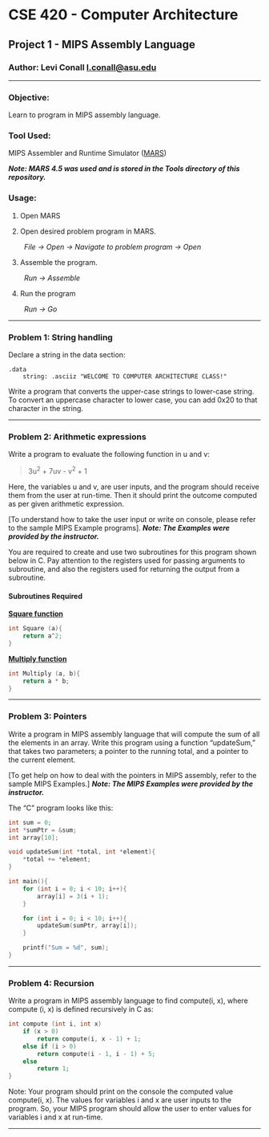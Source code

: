 # CSE 420 - Computer Architecture
## Project 1 - MIPS Assembly Language
### Author: Levi Conall <l.conall@asu.edu>

----

### Objective:
Learn to program in MIPS assembly language.


### Tool Used:
MIPS Assembler and Runtime Simulator ([MARS](http://courses.missouristate.edu/KenVollmar/mars/))

<b><i>Note: MARS 4.5 was used and is stored in the Tools directory of this repository.</i></b>

### Usage:
1. Open MARS

2. Open desired problem program in MARS.

&nbsp;&nbsp;&nbsp;&nbsp;&nbsp;&nbsp;&nbsp;&nbsp;<i>File -> Open -> Navigate to problem program -> Open</i>

3. Assemble the program.

&nbsp;&nbsp;&nbsp;&nbsp;&nbsp;&nbsp;&nbsp;&nbsp;<i>Run -> Assemble</i>

4. Run the program

&nbsp;&nbsp;&nbsp;&nbsp;&nbsp;&nbsp;&nbsp;&nbsp;<i>Run -> Go</i>

----

### Problem 1: String handling
Declare a string in the data section:
```
.data
	string: .asciiz "WELCOME TO COMPUTER ARCHITECTURE CLASS!"
```

Write a program that converts the upper-case strings to lower-case string. To convert an uppercase
character to lower case, you can add 0x20 to that character in the string.

----

### Problem 2: Arithmetic expressions
Write a program to evaluate the following function in u and v:

>3u<sup>2</sup> + 7uv - v<sup>2</sup> + 1

Here, the variables u and v, are user inputs, and the program should receive them from the user
at run-time. Then it should print the outcome computed as per given arithmetic expression.

[To understand how to take the user input or write on console, please refer to the sample MIPS
Example programs]. <b><i>Note: The Examples were provided by the instructor.</b></i>

You are required to create and use two subroutines for this program shown below in C.
Pay attention to the registers used for passing arguments to subroutine, and also the registers
used for returning the output from a subroutine.

#### Subroutines Required

<b><u>Square function</u></b>
```c
int Square (a){
	return a^2;
}
```  

<b><u>Multiply function</u></b>
```c
int Multiply (a, b){
	return a * b;
}
```

----

### Problem 3: Pointers

Write a program in MIPS assembly language that will compute the sum of all the elements in an
array. Write this program using a function “updateSum,” that takes two parameters; a pointer
to the running total, and a pointer to the current element.

[To get help on how to deal with the pointers in MIPS assembly, refer to the sample MIPS Examples.] <b><i>Note: The MIPS Examples were provided by the instructor.</b></i>

The “C” program looks like this:
```c
int sum = 0;
int *sumPtr = &sum;
int array[10];

void updateSum(int *total, int *element){
	*total += *element;
}

int main(){
	for (int i = 0; i < 10; i++){
		array[i] = 3(i + 1);
	}

    for (int i = 0; i < 10; i++){
		updateSum(sumPtr, array[i]);
	}

	printf("Sum = %d", sum);
}
```

---

### Problem 4: Recursion

Write a program in MIPS assembly language to find compute(i, x), where compute (i, x) is
defined recursively in C as:

```c
int compute (int i, int x)
	if (x > 0)
		return compute(i, x - 1) + 1;
	else if (i > 0)
		return compute(i - 1, i - 1) + 5;
	else
		return 1;
}
```

Note: Your program should print on the console the computed value compute(i, x). The values
for variables i and x are user inputs to the program. So, your MIPS program should allow the
user to enter values for variables i and x at run-time.

----

